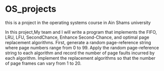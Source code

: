 # OS_projects
this is a project in the operating systems course in Ain Shams university
 
In this project,My team and I will write a program that implements the FIFO, LRU, LFU, SecondChance, 
Enhance Second-Chance, and optimal page replacement algorithms. First,
generate a random page-reference string where page numbers range from 0 to 99. Apply
the random page-reference string to each algorithm and record the number of page faults
incurred by each algorithm. Implement the replacement algorithms so that the number of
page frames can vary from 1 to 20.
